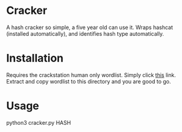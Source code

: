 # Cracker
A hash cracker so simple, a five year old can use it.
Wraps hashcat (installed automatically), and identifies hash type automatically.

# Installation
Requires the crackstation human only wordlist. Simply click [this](https://download.g0tmi1k.com/wordlists/large/crackstation-human-only.txt.gz) link.  
Extract and copy wordlist to this directory and you are good to go.  

# Usage
python3 cracker.py HASH
